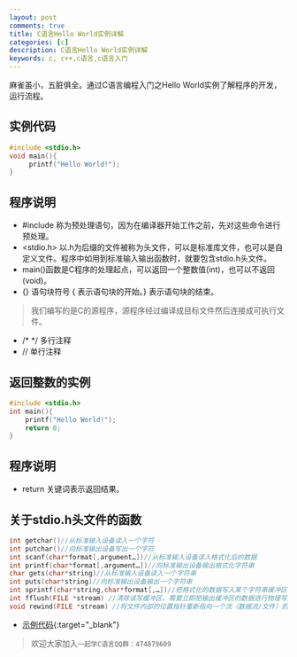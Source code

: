 ```yaml
---
layout: post
comments: true
title: C语言Hello World实例详解
categories: [c]
description: C语言Hello World实例详解
keywords: c, c++,c语言,c语言入门
---
```

麻雀虽小，五脏俱全。通过C语言编程入门之Hello World实例了解程序的开发，运行流程。

## 实例代码
```c 
#include <stdio.h>
void main(){
     printf("Hello World!");
}
```

## 程序说明
- #include 称为预处理语句，因为在编译器开始工作之前，先对这些命令进行预处理。
- <stdio.h> 以.h为后缀的文件被称为头文件，可以是标准库文件，也可以是自定义文件。程序中如用到标准输入输出函数时，就要包含stdio.h头文件。
- main()函数是C程序的处理起点，可以返回一个整数值(int)，也可以不返回(void)。
- {} 语句块符号 { 表示语句块的开始。} 表示语句块的结束。

> 我们编写的是C的源程序，源程序经过编译成目标文件然后连接成可执行文件。

- /* */  多行注释
- // 单行注释

## 返回整数的实例
```c
#include <stdio.h>
int main(){ 
    printf("Hello World!");
    return 0;
}
```

## 程序说明
- return 关键词表示返回结果。

## 关于stdio.h头文件的函数
```c
int getchar()//从标准输入设备读入一个字符
int putchar()//向标准输出设备写出一个字符
int scanf(char*format[,argument…])//从标准输入设备读入格式化后的数据
int printf(char*format[,argument…])//向标准输出设备输出格式化字符串
char gets(char*string)//从标准输入设备读入一个字符串
int puts(char*string)//向标准输出设备输出一个字符串
int sprintf(char*string,char*format[,…])//把格式化的数据写入某个字符串缓冲区
int fflush(FILE *stream) //清除读写缓冲区，需要立即把输出缓冲区的数据进行物理写入时
void rewind(FILE *stream) //将文件内部的位置指针重新指向一个流（数据流/文件）的开头
```

- [示例代码](https://github.com/2898117012/c-lang-demo/tree/master/hello-world){:target="_blank"}

> 欢迎大家加入`一起学C语言QQ群：474879609`